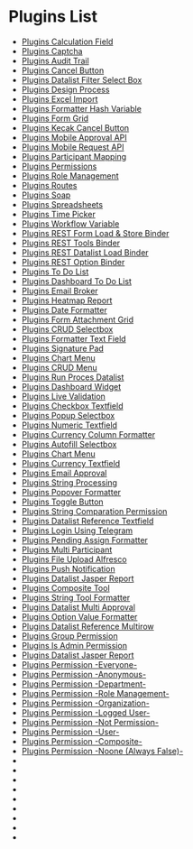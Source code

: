 # Plugins List
- [Plugins Calculation Field](https://kinnara-digital-studio.github.io/kecak-workflow/#/PluginsList_CalculationField)
- [Plugins Captcha](https://kinnara-digital-studio.github.io/kecak-workflow/#/pluginsList_Captcha)
- [Plugins Audit Trail](https://kinnara-digital-studio.github.io/kecak-workflow/#/PluginsList_auditTrail)
- [Plugins Cancel Button](https://kinnara-digital-studio.github.io/kecak-workflow/#/PluginsList_cancelButton)
- [Plugins Datalist Filter Select Box](https://kinnara-digital-studio.github.io/kecak-workflow/#/pluginsList_datalistFilter_selectBox)
- [Plugins Design Process](https://kinnara-digital-studio.github.io/kecak-workflow/#/PluginsList_DesignProcess)
- [Plugins Excel Import](https://kinnara-digital-studio.github.io/kecak-workflow/#/PluginsList_excelImport)
- [Plugins Formatter Hash Variable](https://kinnara-digital-studio.github.io/kecak-workflow/#/PluginsList_FormatterHashVariable)
- [Plugins Form Grid](https://kinnara-digital-studio.github.io/kecak-workflow/#/PluginsList_formGrid)
- [Plugins Kecak Cancel Button](https://kinnara-digital-studio.github.io/kecak-workflow/#/pluginsList_kecakCancelButton)
- [Plugins Mobile Approval API](https://kinnara-digital-studio.github.io/kecak-workflow/#/pluginsList_mobileApprovalAPI)
- [Plugins Mobile Request API](https://kinnara-digital-studio.github.io/kecak-workflow/#/pluginsList_mobileRequestAPI)
- [Plugins Participant Mapping](https://kinnara-digital-studio.github.io/kecak-workflow/#/PluginsList_ParticipantMapping)
- [Plugins Permissions](https://kinnara-digital-studio.github.io/kecak-workflow/#/pluginsList_permissions)
- [Plugins Role Management](https://kinnara-digital-studio.github.io/kecak-workflow/#/PluginsList_RoleManagement)
- [Plugins Routes](https://kinnara-digital-studio.github.io/kecak-workflow/#/PluginsList_Routes)
- [Plugins Soap](https://kinnara-digital-studio.github.io/kecak-workflow/#/pluginsList_soap)
- [Plugins Spreadsheets](https://kinnara-digital-studio.github.io/kecak-workflow/#/pluginsList_spreadsheets)
- [Plugins Time Picker](https://kinnara-digital-studio.github.io/kecak-workflow/#/pluginsList_timePicker)
- [Plugins Workflow Variable](https://kinnara-digital-studio.github.io/kecak-workflow/#/PluginsList_WorkflowVariable)
- [Plugins REST Form Load & Store Binder](https://kinnara-digital-studio.github.io/kecak-workflow/#/pluginsList_RestAPIForm)
- [Plugins REST Tools Binder](https://kinnara-digital-studio.github.io/kecak-workflow/#/pluginsList_RestAPIToolBinder)
- [Plugins REST Datalist Load Binder](https://kinnara-digital-studio.github.io/kecak-workflow/#/pluginsList_RestAPIDatalist)
- [Plugins REST Option Binder](https://kinnara-digital-studio.github.io/kecak-workflow/#/pluginsList_RestAPIOptionBinder)
- [Plugins To Do List](https://kinnara-digital-studio.github.io/kecak-workflow/#/pluginslist_todolist)
- [Plugins Dashboard To Do List](https://kinnara-digital-studio.github.io/kecak-workflow/#/pluginsList_dashboardTodolist)
- [Plugins Email Broker](https://kinnara-digital-studio.github.io/kecak-workflow/#/pluginsList_emailBroker)
- [Plugins Heatmap Report](https://kinnara-digital-studio.github.io/kecak-workflow/#/pluginsList_heatmapReport2)
- [Plugins Date Formatter](https://kinnara-digital-studio.github.io/kecak-workflow/#/pluginsList_dateFormatter)
- [Plugins Form Attachment Grid](https://kinnara-digital-studio.github.io/kecak-workflow/#/pluginsList_formAttachmentGrid)
- [Plugins CRUD Selectbox](https://kinnara-digital-studio.github.io/kecak-workflow/#/pluginsList_crudSelectbox)
- [Plugins Formatter Text Field](https://kinnara-digital-studio.github.io/kecak-workflow/#/pluginsList_formatterTextfield)
- [Plugins Signature Pad](https://kinnara-digital-studio.github.io/kecak-workflow/#/pluginsList_signaturePad)
- [Plugins Chart Menu](https://kinnara-digital-studio.github.io/kecak-workflow/#/pluginsList_chartMenu)
- [Plugins CRUD Menu](https://kinnara-digital-studio.github.io/kecak-workflow/#/pluginsList_crudMenu)
- [Plugins Run Proces Datalist](https://kinnara-digital-studio.github.io/kecak-workflow/#/pluginsList_runProcessDatalist)
- [Plugins Dashboard Widget](https://kinnara-digital-studio.github.io/kecak-workflow/#/pluginsList_dashboardWidget)
- [Plugins Live Validation](https://kinnara-digital-studio.github.io/kecak-workflow/#/pluginsList_liveValidation)
- [Plugins Checkbox Textfield](https://kinnara-digital-studio.github.io/kecak-workflow/#/pluginsList_checkboxTextfield)
- [Plugins Popup Selectbox](https://kinnara-digital-studio.github.io/kecak-workflow/#/pluginsList_popupSelectbox)
- [Plugins Numeric Textfield](https://kinnara-digital-studio.github.io/kecak-workflow/#/pluginsList_numericTextField)
- [Plugins Currency Column Formatter](https://kinnara-digital-studio.github.io/kecak-workflow/#/pluginsList_currencyColumnFormatter)
- [Plugins Autofill Selectbox](https://kinnara-digital-studio.github.io/kecak-workflow/#/PluginsList_autoFillSelectBox)
- [Plugins Chart Menu](https://kinnara-digital-studio.github.io/kecak-workflow/#/PluginsList_chartMenu)
- [Plugins Currency Textfield](https://kinnara-digital-studio.github.io/kecak-workflow/#/PluginsList_currencyTextfield)
- [Plugins Email Approval](https://kinnara-digital-studio.github.io/kecak-workflow/#/pluginsList_emailApproval)
- [Plugins String Processing](https://kinnara-digital-studio.github.io/kecak-workflow/#/pluginsList_stringProcessing)
- [Plugins Popover Formatter](https://kinnara-digital-studio.github.io/kecak-workflow/#/pluginsList_popoverFormatter)
- [Plugins Toggle Button](https://kinnara-digital-studio.github.io/kecak-workflow/#/pluginsList_toggleButton)
- [Plugins String Comparation Permission](https://kinnara-digital-studio.github.io/kecak-workflow/#/pluginsList_stringComparation)
- [Plugins Datalist Reference Textfield](https://kinnara-digital-studio.github.io/kecak-workflow/#/pluginsList_datalistReference)
- [Plugins Login Using Telegram](https://kinnara-digital-studio.github.io/kecak-workflow/#/pluginsList_loginTelegram)
- [Plugins Pending Assign Formatter](https://kinnara-digital-studio.github.io/kecak-workflow/#/pluginsList_pendingAssignFormatter)
- [Plugins Multi Participant](https://kinnara-digital-studio.github.io/kecak-workflow/#/pluginsList_multiParticipant)
- [Plugins File Upload Alfresco](https://kinnara-digital-studio.github.io/kecak-workflow/#/pluginsList_alfresco)
- [Plugins Push Notification](https://kinnara-digital-studio.github.io/kecak-workflow/#/pluginsList_pushNotification)
- [Plugins Datalist Jasper Report](https://kinnara-digital-studio.github.io/kecak-workflow/#/pluginsList_datalistJasperReport)
- [Plugins Composite Tool](https://kinnara-digital-studio.github.io/kecak-workflow/#/pluginsList_compositeTool)
- [Plugins String Tool Formatter](https://kinnara-digital-studio.github.io/kecak-workflow/#/pluginsList_stringToolsFormatter)
- [Plugins Datalist Multi Approval](https://kinnara-digital-studio.github.io/kecak-workflow/#/pluginsList_datalistMultiApproval)
- [Plugins Option Value Formatter](https://kinnara-digital-studio.github.io/kecak-workflow/#/pluginsList_optionValueFormatter)
- [Plugins Datalist Reference Multirow](https://kinnara-digital-studio.github.io/kecak-workflow/#/pluginsList_datalistReferenceMultirow)
- [Plugins Group Permission](https://kinnara-digital-studio.github.io/kecak-workflow/#/pluginsList_permissionGroup)
- [Plugins Is Admin Permission](https://kinnara-digital-studio.github.io/kecak-workflow/#/pluginsList_permissionIsAdmin)
- [Plugins Datalist Jasper Report](https://kinnara-digital-studio.github.io/kecak-workflow/#/pluginsList_datalistJasperReport)
- [Plugins Permission -Everyone-](https://kinnara-digital-studio.github.io/kecak-workflow/#/pluginsList_permissionEveryone)
- [Plugins Permission -Anonymous-](https://kinnara-digital-studio.github.io/kecak-workflow/#/pluginsList_permissionAnonymous)
- [Plugins Permission -Department-](https://kinnara-digital-studio.github.io/kecak-workflow/#/pluginsList_permissionDepartment)
- [Plugins Permission -Role Management-](https://kinnara-digital-studio.github.io/kecak-workflow/#/pluginsList_permissionRoleManagement)
- [Plugins Permission -Organization-](https://kinnara-digital-studio.github.io/kecak-workflow/#/pluginsList_permissionOrganization)
- [Plugins Permission -Logged User-](https://kinnara-digital-studio.github.io/kecak-workflow/#/pluginsList_permissionLoggedUser)
- [Plugins Permission -Not Permission-](https://kinnara-digital-studio.github.io/kecak-workflow/#/pluginsList_permissionNotPermission)
- [Plugins Permission -User-](https://kinnara-digital-studio.github.io/kecak-workflow/#/pluginsList_permissionUser)
- [Plugins Permission -Composite-](https://kinnara-digital-studio.github.io/kecak-workflow/#/pluginsList_permissionComposite)
- [Plugins Permission -Noone (Always False)-](https://kinnara-digital-studio.github.io/kecak-workflow/#/pluginsList_permissionNone)
- [](https://kinnara-digital-studio.github.io/kecak-workflow/#/pluginsList_)
- [](https://kinnara-digital-studio.github.io/kecak-workflow/#/pluginsList_)
- [](https://kinnara-digital-studio.github.io/kecak-workflow/#/pluginsList_)
- [](https://kinnara-digital-studio.github.io/kecak-workflow/#/pluginsList_)
- [](https://kinnara-digital-studio.github.io/kecak-workflow/#/pluginsList_)
- [](https://kinnara-digital-studio.github.io/kecak-workflow/#/pluginsList_)
- [](https://kinnara-digital-studio.github.io/kecak-workflow/#/pluginsList_)
- [](https://kinnara-digital-studio.github.io/kecak-workflow/#/pluginsList_)
- [](https://kinnara-digital-studio.github.io/kecak-workflow/#/pluginsList_)
